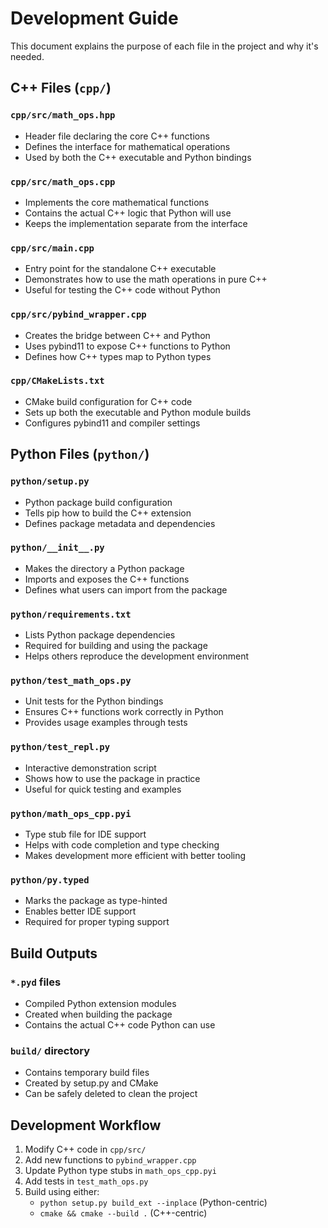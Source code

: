 # Development Guide

This document explains the purpose of each file in the project and why it's needed.

## C++ Files (`cpp/`)

### `cpp/src/math_ops.hpp`
- Header file declaring the core C++ functions
- Defines the interface for mathematical operations
- Used by both the C++ executable and Python bindings

### `cpp/src/math_ops.cpp`
- Implements the core mathematical functions
- Contains the actual C++ logic that Python will use
- Keeps the implementation separate from the interface

### `cpp/src/main.cpp`
- Entry point for the standalone C++ executable
- Demonstrates how to use the math operations in pure C++
- Useful for testing the C++ code without Python

### `cpp/src/pybind_wrapper.cpp`
- Creates the bridge between C++ and Python
- Uses pybind11 to expose C++ functions to Python
- Defines how C++ types map to Python types

### `cpp/CMakeLists.txt`
- CMake build configuration for C++ code
- Sets up both the executable and Python module builds
- Configures pybind11 and compiler settings

## Python Files (`python/`)

### `python/setup.py`
- Python package build configuration
- Tells pip how to build the C++ extension
- Defines package metadata and dependencies

### `python/__init__.py`
- Makes the directory a Python package
- Imports and exposes the C++ functions
- Defines what users can import from the package

### `python/requirements.txt`
- Lists Python package dependencies
- Required for building and using the package
- Helps others reproduce the development environment

### `python/test_math_ops.py`
- Unit tests for the Python bindings
- Ensures C++ functions work correctly in Python
- Provides usage examples through tests

### `python/test_repl.py`
- Interactive demonstration script
- Shows how to use the package in practice
- Useful for quick testing and examples

### `python/math_ops_cpp.pyi`
- Type stub file for IDE support
- Helps with code completion and type checking
- Makes development more efficient with better tooling

### `python/py.typed`
- Marks the package as type-hinted
- Enables better IDE support
- Required for proper typing support

## Build Outputs

### `*.pyd` files
- Compiled Python extension modules
- Created when building the package
- Contains the actual C++ code Python can use

### `build/` directory
- Contains temporary build files
- Created by setup.py and CMake
- Can be safely deleted to clean the project

## Development Workflow

1. Modify C++ code in `cpp/src/`
2. Add new functions to `pybind_wrapper.cpp`
3. Update Python type stubs in `math_ops_cpp.pyi`
4. Add tests in `test_math_ops.py`
5. Build using either:
   - `python setup.py build_ext --inplace` (Python-centric)
   - `cmake && cmake --build .` (C++-centric) 